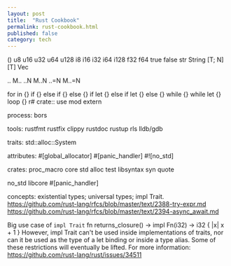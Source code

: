 ```yaml
---
layout: post
title:  "Rust Cookbook"
permalink: rust-cookbook.html
published: false
category: tech
---
```


()
u8 u16 u32 u64 u128
i8 i16 i32 i64 i128
f32 f64
true false
str String
[T; N] [T] Vec<T>

.. M.. ..N M..N ..=N M..=N

for in {}
if {} else if {} else {}
if let {} else if let {} else {}
while {}
while let {}
loop {}
r#<keyword>
crate::
use
mod
extern

process:
bors

tools:
rustfmt rustfix clippy rustdoc rustup rls lldb/gdb

traits:
std::alloc::System

attributes:
#[global_allocator]
#[panic_handler]
#![no_std]

crates:
proc_macro core std alloc test
libsyntax
syn
quote

no_std libcore #[panic_handler]

concepts:
existential types; universal types; impl Trait.
https://github.com/rust-lang/rfcs/blob/master/text/2388-try-expr.md
https://github.com/rust-lang/rfcs/blob/master/text/2394-async_await.md


Big use case of ``impl Trait``
fn returns_closure() -> impl Fn(i32) -> i32 {
    |x| x + 1
}
However, impl Trait can't be used inside implementations of traits,
nor can it be used as the type of a let binding or inside a type alias.
Some of these restrictions will eventually be lifted. For more
information: https://github.com/rust-lang/rust/issues/34511

